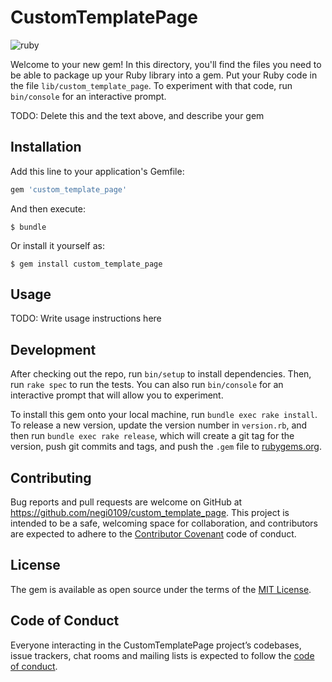 # CustomTemplatePage

![ruby](https://github.com/negi0109/ruby_custom_template_page/workflows/ruby/badge.svg)

Welcome to your new gem! In this directory, you'll find the files you need to be able to package up your Ruby library into a gem. Put your Ruby code in the file `lib/custom_template_page`. To experiment with that code, run `bin/console` for an interactive prompt.

TODO: Delete this and the text above, and describe your gem

## Installation

Add this line to your application's Gemfile:

```ruby
gem 'custom_template_page'
```

And then execute:

    $ bundle

Or install it yourself as:

    $ gem install custom_template_page

## Usage

TODO: Write usage instructions here

## Development

After checking out the repo, run `bin/setup` to install dependencies. Then, run `rake spec` to run the tests. You can also run `bin/console` for an interactive prompt that will allow you to experiment.

To install this gem onto your local machine, run `bundle exec rake install`. To release a new version, update the version number in `version.rb`, and then run `bundle exec rake release`, which will create a git tag for the version, push git commits and tags, and push the `.gem` file to [rubygems.org](https://rubygems.org).

## Contributing

Bug reports and pull requests are welcome on GitHub at https://github.com/negi0109/custom_template_page. This project is intended to be a safe, welcoming space for collaboration, and contributors are expected to adhere to the [Contributor Covenant](http://contributor-covenant.org) code of conduct.

## License

The gem is available as open source under the terms of the [MIT License](https://opensource.org/licenses/MIT).

## Code of Conduct

Everyone interacting in the CustomTemplatePage project’s codebases, issue trackers, chat rooms and mailing lists is expected to follow the [code of conduct](https://github.com/[USERNAME]/custom_template_page/blob/master/CODE_OF_CONDUCT.md).

